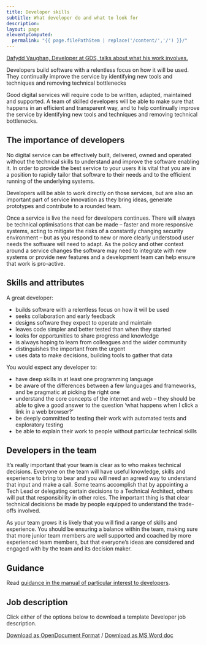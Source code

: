 ```yaml
---
title: Developer skills
subtitle: What developer do and what to look for
description:
layout: page
eleventyComputed:
  permalink: "{{ page.filePathStem | replace('/content/','/') }}/"
---
```


[Dafydd Vaughan, Developer at GDS, talks about what his work involves.](https://www.youtube.com/watch?v=xEcsGlZn__w)

Developers build software with a relentless focus on how it will be used. They continually improve the service by identifying new tools and techniques and removing technical bottlenecks

Good digital services will require code to be written, adapted, maintained and supported. A team of skilled developers will be able to make sure that happens in an efficient and transparent way, and to help continually improve the service by identifying new tools and techniques and removing technical bottlenecks.

## The importance of developers

No digital service can be effectively built, delivered, owned and operated without the technical skills to understand and improve the software enabling it. In order to provide the best service to your users it is vital that you are in a position to rapidly tailor that software to their needs and to the efficient running of the underlying systems.

Developers will be able to work directly on those services, but are also an important part of service innovation as they bring ideas, generate prototypes and contribute to a rounded team.

Once a service is live the need for developers continues. There will always be technical optimisations that can be made – faster and more responsive systems, acting to mitigate the risks of a constantly changing security environment – but as you respond to new or more clearly understood user needs the software will need to adapt. As the policy and other context around a service changes the software may need to integrate with new systems or provide new features and a development team can help ensure that work is pro-active.

## Skills and attributes

A great developer:

- builds software with a relentless focus on how it will be used
- seeks collaboration and early feedback
- designs software they expect to operate and maintain
- leaves code simpler and better tested than when they started
- looks for opportunities to share progress and knowledge
- is always hoping to learn from colleagues and the wider community
- distinguishes the important from the urgent
- uses data to make decisions, building tools to gather that data

You would expect any developer to:

- have deep skills in at least one programming language
- be aware of the differences between a few languages and frameworks, and be pragmatic at picking the right one
- understand the core concepts of the internet and web – they should be able to give a good answer to the question ‘what happens when I click a link in a web browser?’
- be deeply committed to testing their work with automated tests and exploratory testing
- be able to explain their work to people without particular technical skills

## Developers in the team

It’s really important that your team is clear as to who makes technical decisions. Everyone on the team will have useful knowledge, skills and experience to bring to bear and you will need an agreed way to understand that input and make a call. Some teams accomplish that by appointing a Tech Lead or delegating certain decisions to a Technical Architect, others will put that responsibility in other roles. The important thing is that clear technical decisions be made by people equipped to understand the trade-offs involved.

As your team grows it is likely that you will find a range of skills and experience. You should be ensuring a balance within the team, making sure that more junior team members are well supported and coached by more experienced team members, but that everyone’s ideas are considered and engaged with by the team and its decision maker.

## Guidance

Read [guidance in the manual of particular interest to developers](https://web.archive.org/web/20150906000753/https://www.gov.uk/service-manual/developers).

## Job description

Click either of the options below to download a template Developer job description.

[Download as OpenDocument Format](/assets/content/version-1/guides/documents/Developer-generic.odt) / [Download as MS Word doc](/assets/content/version-1/guides/documents/Developer-generic.docx)
